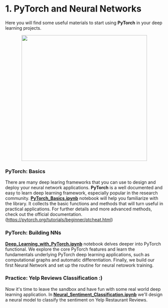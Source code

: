 # 1. PyTorch and Neural Networks

Here you will find some useful materials to start using **PyTorch** in your deep learning projects.
<p align=center>
  <img src="https://upload.wikimedia.org/wikipedia/commons/9/96/Pytorch_logo.png" width=400>
</p>


### PyTorch: Basics

There are many deep learing frameworks that you can use to design and deploy your neural network applications. **PyTorch** is a well documented and easy to learn deep learning framework, especially popular in the research community. [**PyTorch_Basics.ipynb**](./PyTorch_Basics.ipynb) notebook will help you familiarize with the library.  It collects the basic functions and methods that will turn useful in practical applications.
For further details and more advanced methods, check out the official documentation. (https://pytorch.org/tutorials/beginner/ptcheat.html)

### PyTorch: Building NNs

[**Deep_Learning_with_PyTorch.ipynb**](./Deep_Learning_with_PyTorch.ipynb) notebook delves deeper into PyTorch functional. We explore the core PyTorch features and  learn the fundamentals underlying PyTorch deep learning applications, such as computational graphs and automatic differentiation. Finally, we build our first Neural Network and set up the routine for neural netowork training.

### Practice: Yelp Reviews Classification :)

Now it's time to leave the sandbox and have fun with some real world deep learning application. In [**Neural_Sentiment_Classification.ipynb**](./Neural_Sentiment_Classification.ipynb)  we'll design a neural model to classify the sentiment on Yelp Restaurant Reviews. 

